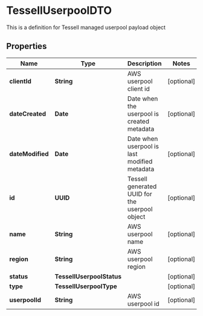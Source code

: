 

# TessellUserpoolDTO

This is a definition for Tessell managed userpool payload object

## Properties

Name | Type | Description | Notes
------------ | ------------- | ------------- | -------------
**clientId** | **String** | AWS userpool client id |  [optional]
**dateCreated** | **Date** | Date when the userpool is created  metadata |  [optional]
**dateModified** | **Date** | Date when userpool is last modified  metadata |  [optional]
**id** | **UUID** | Tessell generated UUID for the userpool object |  [optional]
**name** | **String** | AWS userpool name |  [optional]
**region** | **String** | AWS userpool region |  [optional]
**status** | **TessellUserpoolStatus** |  |  [optional]
**type** | **TessellUserpoolType** |  |  [optional]
**userpoolId** | **String** | AWS userpool id |  [optional]



